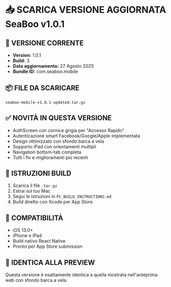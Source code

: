 # 📥 SCARICA VERSIONE AGGIORNATA SeaBoo v1.0.1

## 🎯 VERSIONE CORRENTE
- **Version:** 1.0.1
- **Build:** 3  
- **Data aggiornamento:** 27 Agosto 2025
- **Bundle ID:** com.seaboo.mobile

## 📦 FILE DA SCARICARE
`seaboo-mobile-v1.0.1-updated.tar.gz`

## ✅ NOVITÀ IN QUESTA VERSIONE
- AuthScreen con cornice grigia per "Accesso Rapido"
- Autenticazione smart Facebook/Google/Apple implementata
- Design ottimizzato con sfondo barca a vela
- Supporto iPad con orientamenti multipli
- Navigation bottom-tab completa
- Tutti i fix e miglioramenti più recenti

## 🚀 ISTRUZIONI BUILD
1. Scarica il file `.tar.gz`
2. Estrai sul tuo Mac
3. Segui le istruzioni in `PC_BUILD_INSTRUCTIONS.md`
4. Build diretto con Xcode per App Store

## 📱 COMPATIBILITÀ
- iOS 13.0+
- iPhone e iPad
- Build nativo React Native
- Pronto per App Store submission

## 🎯 IDENTICA ALLA PREVIEW
Questa versione è esattamente identica a quella mostrata nell'anteprima web con sfondo barca a vela.